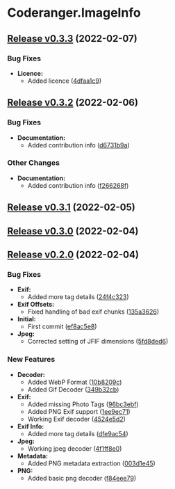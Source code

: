 # Coderanger.ImageInfo

## [Release v0.3.3](https://github.com/CodeRanger-com/Coderanger.ImageInfo/releases/tag/v0.3.3) (2022-02-07)

### Bug Fixes

* **Licence:**
  * Added licence ([4dfaa1c9](https://github.com/CodeRanger-com/Coderanger.ImageInfo/commit/4dfaa1c91042ad26223701876c00fbb544c71e2f))


## [Release v0.3.2](https://github.com/CodeRanger-com/Coderanger.ImageInfo/releases/tag/v0.3.2) (2022-02-06)

### Bug Fixes

* **Documentation:**
  * Added contribution info ([d6731b9a](https://github.com/CodeRanger-com/Coderanger.ImageInfo/commit/d6731b9aba66d9a351b5a9de8346221974a66b8c))

### Other Changes

* **Documentation:**
  * Added contribution info ([f266268f](https://github.com/CodeRanger-com/Coderanger.ImageInfo/commit/f266268fb1b1973fed9ee958be50955e0e130e8d))


## [Release v0.3.1](https://github.com/CodeRanger-com/Coderanger.ImageInfo/releases/tag/v0.3.1) (2022-02-05)



## [Release v0.3.0](https://github.com/CodeRanger-com/Coderanger.ImageInfo/releases/tag/v0.3.0) (2022-02-04)



## [Release v0.2.0](https://github.com/CodeRanger-com/Coderanger.ImageInfo/releases/tag/v0.2.0) (2022-02-04)

### Bug Fixes

* **Exif:**
  * Added more tag details ([24f4c323](https://github.com/CodeRanger-com/Coderanger.ImageInfo/commit/24f4c323aabd03ee83f2e9a7138a5ecce3736875))
* **Exif Offsets:**
  * Fixed handling of bad exif chunks ([135a3626](https://github.com/CodeRanger-com/Coderanger.ImageInfo/commit/135a3626565d043cad54e49dcca5f7ef8d79bfea))
* **Initial:**
  * First commit ([ef8ac5e8](https://github.com/CodeRanger-com/Coderanger.ImageInfo/commit/ef8ac5e853d0d640b993b959608040cf3e2b2e32))
* **Jpeg:**
  * Corrected setting of JFIF dimensions ([5fd8ded6](https://github.com/CodeRanger-com/Coderanger.ImageInfo/commit/5fd8ded6ce994d6d91f03444c18702a3be8353b3))

### New Features

* **Decoder:**
  * Added WebP Format ([10b8209c](https://github.com/CodeRanger-com/Coderanger.ImageInfo/commit/10b8209cd5f0de765a48ae22f524fc0f3925ff9d))
  * Added Gif Decoder ([349b32cb](https://github.com/CodeRanger-com/Coderanger.ImageInfo/commit/349b32cb07b275f7e6141a102cc3a4adcec5d055))
* **Exif:**
  * Added missing Photo Tags ([96bc3ebf](https://github.com/CodeRanger-com/Coderanger.ImageInfo/commit/96bc3ebf049de7856da912d901ddb3f82fd06292))
  * Added PNG Exif support ([1ee9ec71](https://github.com/CodeRanger-com/Coderanger.ImageInfo/commit/1ee9ec71869fcbdd027027e3cdac0032c146774b))
  * Working Exif decoder ([4524e5d2](https://github.com/CodeRanger-com/Coderanger.ImageInfo/commit/4524e5d2b266582e29edd68cdd44628b5213ba94))
* **Exif Info:**
  * Added more tag details ([dfe9ac54](https://github.com/CodeRanger-com/Coderanger.ImageInfo/commit/dfe9ac548ac2ffb160faeaf85768a499cc21db2e))
* **Jpeg:**
  * Working jpeg decoder ([4f1ff8e0](https://github.com/CodeRanger-com/Coderanger.ImageInfo/commit/4f1ff8e0f22e7c71f3e0a68afdc9e0ed016c8e46))
* **Metadata:**
  * Added PNG metadata extraction ([003d1e45](https://github.com/CodeRanger-com/Coderanger.ImageInfo/commit/003d1e450af11822cf282d52c8b368bcff9e179c))
* **PNG:**
  * Added basic png decoder ([f84eee79](https://github.com/CodeRanger-com/Coderanger.ImageInfo/commit/f84eee79b82d93428205c4a27f179a2e8acf2834))